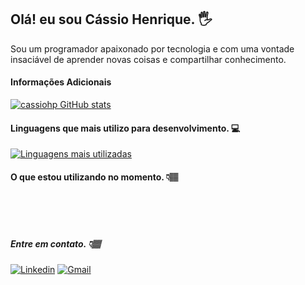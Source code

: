 ## Olá! eu sou Cássio Henrique. 🖐️

Sou um programador apaixonado por tecnologia e com uma vontade insaciável de aprender novas coisas e compartilhar conhecimento.

#### Informações Adicionais

[![cassiohp GitHub stats](https://github-readme-stats.vercel.app/api?username=cassiohp)](https://github.com/anuraghazra/github-readme-stats)

#### Linguagens  que mais utilizo para desenvolvimento. 💻

[![Linguagens mais utilizadas](https://github-readme-stats.vercel.app/api/top-langs/?username=cassiohp&layout=compact&theme=onedark)](https://github.com/anuraghazra/github-readme-stats)


#### O que estou utilizando no momento. 👇🏽
<div style="display: inline_block">
<img align="center" alt=""html5 src="https://img.shields.io/badge/Java-ED8B00?style=for-the-badge&logo=java&logoColor=white">
<img align="center" alt=""html5 src="https://img.shields.io/badge/Spring_Boot-F2F4F9?style=for-the-badge&logo=spring-boot">
<img align="center" alt=""html5 src="https://img.shields.io/badge/Spring-6DB33F?style=for-the-badge&logo=spring&logoColor=white"><br/>
<img align="center" alt=""html5 src="https://img.shields.io/badge/JavaScript-323330?style=for-the-badge&logo=javascript&logoColor=F7DF1E"> 
<img align="center" alt=""html5 src="https://img.shields.io/badge/HTML5-E34F26?style=for-the-badge&logo=html5&logoColor=white"> 
<img align="center" alt=""html5 src="https://img.shields.io/badge/CSS3-1572B6?style=for-the-badge&logo=css3&logoColor=white"><br/>
<img align="center" alt=""html5 src="https://img.shields.io/badge/MySQL-00000F?style=for-the-badge&logo=mysql&logoColor=white"> 
<img align="center" alt=""html5 src="https://img.shields.io/badge/PostgreSQL-316192?style=for-the-badge&logo=postgresql&logoColor=white">



<div>

##### Entre em contato. 👇🏽

[![Linkedin](https://img.shields.io/badge/LinkedIn-0077B5?style=for-the-badge&logo=linkedin&logoColor=white)](https://www.linkedin.com/in/cassiohp/) [![Gmail](https://img.shields.io/badge/Gmail-D14836?style=for-the-badge&logo=gmail&logoColor=white)](mailto:cassio375@gmail.com)
